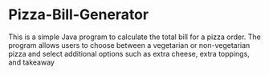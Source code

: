 # Pizza-Bill-Generator
This is a simple Java program to calculate the total bill for a pizza order. The program allows users to choose between a vegetarian or non-vegetarian pizza and select additional options such as extra cheese, extra toppings, and takeaway
